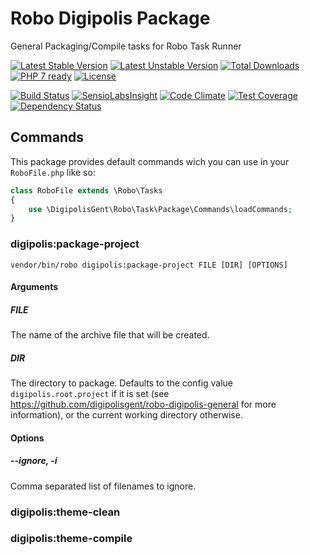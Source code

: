 # Robo Digipolis Package

General Packaging/Compile tasks for Robo Task Runner

[![Latest Stable Version](https://poser.pugx.org/digipolisgent/robo-digipolis-package/v/stable)](https://packagist.org/packages/digipolisgent/robo-digipolis-package)
[![Latest Unstable Version](https://poser.pugx.org/digipolisgent/robo-digipolis-package/v/unstable)](https://packagist.org/packages/digipolisgent/robo-digipolis-package)
[![Total Downloads](https://poser.pugx.org/digipolisgent/robo-digipolis-package/downloads)](https://packagist.org/packages/digipolisgent/robo-digipolis-package)
[![PHP 7 ready](http://php7ready.timesplinter.ch/digipolisgent/robo-digipolis-package/develop/badge.svg)](https://travis-ci.org/digipolisgent/robo-digipolis-package)
[![License](https://poser.pugx.org/digipolisgent/robo-digipolis-package/license)](https://packagist.org/packages/digipolisgent/robo-digipolis-package)

[![Build Status](https://travis-ci.org/digipolisgent/robo-digipolis-package.svg?branch=develop)](https://travis-ci.org/digipolisgent/robo-digipolis-package)
[![SensioLabsInsight](https://insight.sensiolabs.com/projects/1f156f4e-6537-46ae-a946-dec578631d95/mini.png)](https://insight.sensiolabs.com/projects/1f156f4e-6537-46ae-a946-dec578631d95)
[![Code Climate](https://codeclimate.com/github/digipolisgent/robo-digipolis-package/badges/gpa.svg)](https://codeclimate.com/github/digipolisgent/robo-digipolis-package)
[![Test Coverage](https://codeclimate.com/github/digipolisgent/robo-digipolis-package/badges/coverage.svg)](https://codeclimate.com/github/digipolisgent/robo-digipolis-package/coverage)
[![Dependency Status](https://www.versioneye.com/user/projects/588617eab194d40039c906dd/badge.svg?style=flat-square)](https://www.versioneye.com/user/projects/588617eab194d40039c906dd)

## Commands

This package provides default commands wich you can use in your `RoboFile.php` like so:

```php
class RoboFile extends \Robo\Tasks
{
    use \DigipolisGent\Robo\Task\Package\Commands\loadCommands;
}
```

### digipolis:package-project

`vendor/bin/robo digipolis:package-project FILE [DIR] [OPTIONS]`

#### Arguments

##### FILE

The name of the archive file that will be created.

##### DIR

The directory to package. Defaults to the config value `digipolis.root.project` if it is set (see https://github.com/digipolisgent/robo-digipolis-general for more information), or the current working directory otherwise.

#### Options

##### --ignore, -i

Comma separated list of filenames to ignore.

### digipolis:theme-clean

### digipolis:theme-compile
